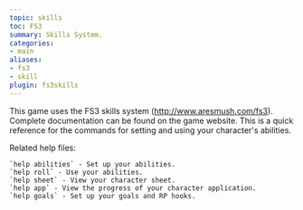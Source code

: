 ```yaml
---
topic: skills
toc: FS3
summary: Skills System.
categories:
- main
aliases:
- fs3
- skill
plugin: fs3skills
---
```

This game uses the FS3 skills system (http://www.aresmush.com/fs3).  Complete documentation can be found on the game website. This is a quick reference for the commands for setting and using your character's abilities.

Related help files:  

    `help abilities` - Set up your abilities.
    `help roll` - Use your abilities.
    `help sheet` - View your character sheet.
    `help app` - View the progress of your character application.
    `help goals` - Set up your goals and RP hooks.
